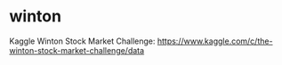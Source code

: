 # winton
Kaggle Winton Stock Market Challenge: https://www.kaggle.com/c/the-winton-stock-market-challenge/data
